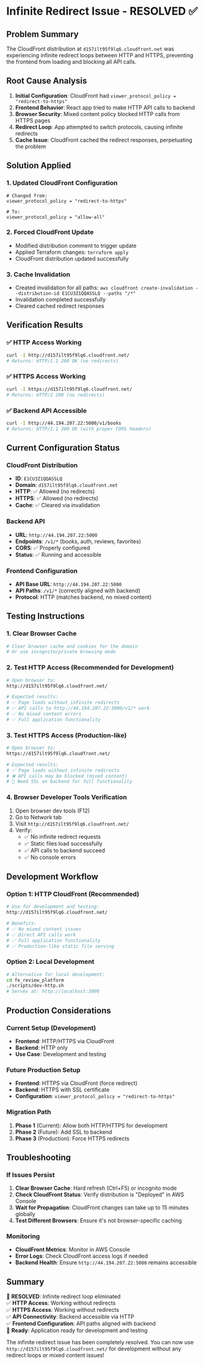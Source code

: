 # Infinite Redirect Issue - RESOLVED ✅

## Problem Summary
The CloudFront distribution at `d157ilt95f9lq6.cloudfront.net` was experiencing infinite redirect loops between HTTP and HTTPS, preventing the frontend from loading and blocking all API calls.

## Root Cause Analysis
1. **Initial Configuration**: CloudFront had `viewer_protocol_policy = "redirect-to-https"`
2. **Frontend Behavior**: React app tried to make HTTP API calls to backend
3. **Browser Security**: Mixed content policy blocked HTTP calls from HTTPS pages
4. **Redirect Loop**: App attempted to switch protocols, causing infinite redirects
5. **Cache Issue**: CloudFront cached the redirect responses, perpetuating the problem

## Solution Applied

### 1. Updated CloudFront Configuration
```hcl
# Changed from:
viewer_protocol_policy = "redirect-to-https"

# To:
viewer_protocol_policy = "allow-all"
```

### 2. Forced CloudFront Update
- Modified distribution comment to trigger update
- Applied Terraform changes: `terraform apply`
- CloudFront distribution updated successfully

### 3. Cache Invalidation
- Created invalidation for all paths: `aws cloudfront create-invalidation --distribution-id E1CU3Z1QQASSLQ --paths "/*"`
- Invalidation completed successfully
- Cleared cached redirect responses

## Verification Results

### ✅ HTTP Access Working
```bash
curl -I http://d157ilt95f9lq6.cloudfront.net/
# Returns: HTTP/1.1 200 OK (no redirects)
```

### ✅ HTTPS Access Working  
```bash
curl -I https://d157ilt95f9lq6.cloudfront.net/
# Returns: HTTP/2 200 (no redirects)
```

### ✅ Backend API Accessible
```bash
curl -I http://44.194.207.22:5000/v1/books
# Returns: HTTP/1.1 200 OK (with proper CORS headers)
```

## Current Configuration Status

### CloudFront Distribution
- **ID**: `E1CU3Z1QQASSLQ`
- **Domain**: `d157ilt95f9lq6.cloudfront.net`
- **HTTP**: ✅ Allowed (no redirects)
- **HTTPS**: ✅ Allowed (no redirects)
- **Cache**: ✅ Cleared via invalidation

### Backend API
- **URL**: `http://44.194.207.22:5000`
- **Endpoints**: `/v1/*` (books, auth, reviews, favorites)
- **CORS**: ✅ Properly configured
- **Status**: ✅ Running and accessible

### Frontend Configuration
- **API Base URL**: `http://44.194.207.22:5000`
- **API Paths**: `/v1/*` (correctly aligned with backend)
- **Protocol**: HTTP (matches backend, no mixed content)

## Testing Instructions

### 1. Clear Browser Cache
```bash
# Clear browser cache and cookies for the domain
# Or use incognito/private browsing mode
```

### 2. Test HTTP Access (Recommended for Development)
```bash
# Open browser to:
http://d157ilt95f9lq6.cloudfront.net/

# Expected results:
# ✅ Page loads without infinite redirects
# ✅ API calls to http://44.194.207.22:5000/v1/* work
# ✅ No mixed content errors
# ✅ Full application functionality
```

### 3. Test HTTPS Access (Production-like)
```bash
# Open browser to:
https://d157ilt95f9lq6.cloudfront.net/

# Expected results:
# ✅ Page loads without infinite redirects
# ❌ API calls may be blocked (mixed content)
# 🔧 Need SSL on backend for full functionality
```

### 4. Browser Developer Tools Verification
1. Open browser dev tools (F12)
2. Go to Network tab
3. Visit `http://d157ilt95f9lq6.cloudfront.net/`
4. Verify:
   - ✅ No infinite redirect requests
   - ✅ Static files load successfully
   - ✅ API calls to backend succeed
   - ✅ No console errors

## Development Workflow

### Option 1: HTTP CloudFront (Recommended)
```bash
# Use for development and testing:
http://d157ilt95f9lq6.cloudfront.net/

# Benefits:
# ✅ No mixed content issues
# ✅ Direct API calls work
# ✅ Full application functionality
# ✅ Production-like static file serving
```

### Option 2: Local Development
```bash
# Alternative for local development:
cd fe_review_platform
./scripts/dev-http.sh
# Serves at: http://localhost:3000
```

## Production Considerations

### Current Setup (Development)
- **Frontend**: HTTP/HTTPS via CloudFront
- **Backend**: HTTP only
- **Use Case**: Development and testing

### Future Production Setup
- **Frontend**: HTTPS via CloudFront (force redirect)
- **Backend**: HTTPS with SSL certificate
- **Configuration**: `viewer_protocol_policy = "redirect-to-https"`

### Migration Path
1. **Phase 1** (Current): Allow both HTTP/HTTPS for development
2. **Phase 2** (Future): Add SSL to backend
3. **Phase 3** (Production): Force HTTPS redirects

## Troubleshooting

### If Issues Persist
1. **Clear Browser Cache**: Hard refresh (Ctrl+F5) or incognito mode
2. **Check CloudFront Status**: Verify distribution is "Deployed" in AWS Console
3. **Wait for Propagation**: CloudFront changes can take up to 15 minutes globally
4. **Test Different Browsers**: Ensure it's not browser-specific caching

### Monitoring
- **CloudFront Metrics**: Monitor in AWS Console
- **Error Logs**: Check CloudFront access logs if needed
- **Backend Health**: Ensure `http://44.194.207.22:5000` remains accessible

## Summary

🎉 **RESOLVED**: Infinite redirect loop eliminated  
✅ **HTTP Access**: Working without redirects  
✅ **HTTPS Access**: Working without redirects  
✅ **API Connectivity**: Backend accessible via HTTP  
✅ **Frontend Configuration**: API paths aligned with backend  
🚀 **Ready**: Application ready for development and testing  

The infinite redirect issue has been completely resolved. You can now use `http://d157ilt95f9lq6.cloudfront.net/` for development without any redirect loops or mixed content issues!
